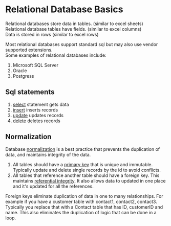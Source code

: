 # Relational Database Basics

Relational databases store data in tables. (similar to excel sheets)  
Relational database tables have fields. (similar to excel columns)  
Data is stored in rows (similar to excel rows)  

Most relational databases support standard sql but may also use vendor supported extensions.  
Some examples of relational databases include:  
1. Microsoft SQL Server
2. Oracle
3. Postgress

## Sql statements
1. [select](https://www.w3schools.com/sql/sql_select.asp) statement gets data
2. [insert](https://www.w3schools.com/sql/sql_insert.asp) inserts records
3. [update](https://www.w3schools.com/sql/sql_update.asp) updates records
4. [delete](https://www.w3schools.com/sql/sql_delete.asp) deletes records

## Normalization
Database [normalization](https://en.wikipedia.org/wiki/Database_normalization) is a best practice that prevents the duplication of data, and maintains integrity of the data.   

1. All tables should have a [primary key](https://en.wikipedia.org/wiki/Primary_key) that is unique and immutable. Typically update and delete single records by the id to avoid conflicts.  
2. All tables that reference another table should have a foreign key. This maintains [referential integrity](https://en.wikipedia.org/wiki/Referential_integrity). It also allows data to updated in one place and it's updated for all the references.  

Foreign keys eliminate duplication of data in one to many relationships. For example if you have a customer table with contact1, contact2, contact3. Typically you replace that with a Contact table that has ID, customerID and name. This also eliminates the duplication of logic that can be done in a loop. 
